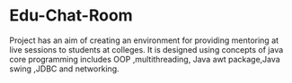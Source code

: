 # Edu-Chat-Room
Project has an aim of creating an environment for providing mentoring at live sessions to students at colleges. It is designed using concepts of java core programming includes OOP ,multithreading, Java awt package,Java swing ,JDBC and networking.
